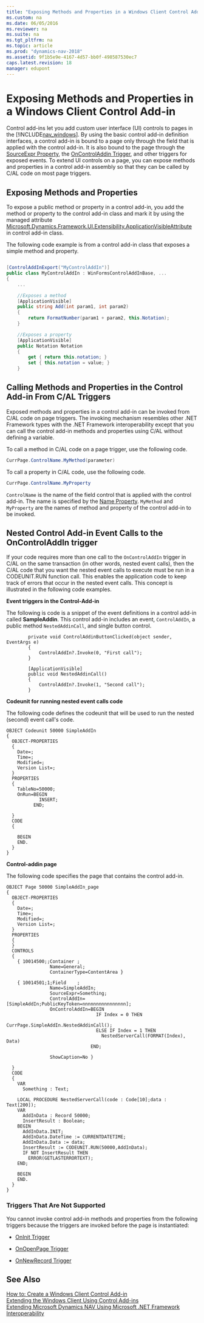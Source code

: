 ```yaml
---
title: "Exposing Methods and Properties in a Windows Client Control Add-in"
ms.custom: na
ms.date: 06/05/2016
ms.reviewer: na
ms.suite: na
ms.tgt_pltfrm: na
ms.topic: article
ms.prod: "dynamics-nav-2018"
ms.assetid: 9f1b5e9e-4167-4d57-bb0f-498587530ec7
caps.latest.revision: 18
manager: edupont
---
```

# Exposing Methods and Properties in a Windows Client Control Add-in
Control add-ins let you add custom user interface \(UI\) controls to pages in the [!INCLUDE[nav_windows](includes/nav_windows_md.md)]. By using the basic control add-in definition interfaces, a control add-in is bound to a page only through the field that is applied with the control add-in. It is also bound to the page through the [SourceExpr Property](SourceExpr-Property.md), the [OnControlAddin Trigger](OnControlAddin-Trigger.md), and other triggers for exposed events. To extend UI controls on a page, you can expose methods and properties in a control add-in assembly so that they can be called by C/AL code on most page triggers.  

## Exposing Methods and Properties  
 To expose a public method or property in a control add-in, you add the method or property to the control add-in class and mark it by using the managed attribute [Microsoft.Dynamics.Framework.UI.Extensibility.ApplicationVisibleAttribute](/search/?search=Microsoft.Dynamics.Framework.UI.Extensibility.ApplicationVisibleAttribute&dataSource=previousVersions) in control add-in class.  

 The following code example is from a control add-in class that exposes a simple method and property.  

```c#  

[ControlAddInExport("MyControlAddIn")]  
public class MyControlAddIn : WinFormsControlAddInBase, ...  
{  
    ...  

    //Exposes a method  
    [ApplicationVisible]  
    public string Add(int param1, int param2)  
    {  
        return FormatNumber(param1 + param2, this.Notation);  
    }  

    //Exposes a property  
    [ApplicationVisible]  
    public Notation Notation  
    {  
        get { return this.notation; }  
        set { this.notation = value; }  
    }  

```  

## Calling Methods and Properties in the Control Add-in From C/AL Triggers  
 Exposed methods and properties in a control add-in can be invoked from C/AL code on page triggers. The invoking mechanism resembles other .NET Framework types with the .NET Framework interoperability except that you can call the control add-in methods and properties using C/AL without defining a variable.  

 To call a method in C/AL code on a page trigger, use the following code.  

```c#  
CurrPage.ControlName.MyMethod(parameter)  
```  

 To call a property in C/AL code, use the following code.  

```c#  
CurrPage.ControlName.MyProperty  
```  

 `ControlName` is the name of the field control that is applied with the control add-in. The name is specified by the [Name Property](Name-Property.md). `MyMethod` and `MyProperty` are the names of method and property of the control add-in to be invoked.  


## Nested Control Add-in Event Calls to the OnControlAddIn trigger 
If your code requires more than one call to the `OnControlAddIn` trigger in C/AL on the same transaction (in other words, nested event calls), then the C/AL code that you want the nested event calls to execute must be run in a CODEUNIT.RUN function call. This enables the application code to keep track of errors that occur in the nested event calls. This concept is illustrated in the following code examples. 

**Event triggers in the Control-Add-in**

The following is code is a snippet of the event definitions in a control add-in called **SampleAddin**. This control add-in includes an event, `ControlAddIn`, a public method `NestedAddinCall`, and single button control.

```
        private void ControlAddinButtonClicked(object sender, EventArgs e)
        {
            ControlAddIn?.Invoke(0, "First call");
        }

        [ApplicationVisible]
        public void NestedAddinCall()
        {
            ControlAddIn?.Invoke(1, "Second call");
        }
```

**Codeunit for running nested event calls code** 

The following code defines the codeunit that will be used to run the nested (second) event call's code. 

```
OBJECT Codeunit 50000 SimpleAddIn
{
  OBJECT-PROPERTIES
  {
    Date=;
    Time=;
    Modified=;
    Version List=;
  }
  PROPERTIES
  {
    TableNo=50000;
    OnRun=BEGIN
            INSERT;
          END;

  }
  CODE
  {

    BEGIN
    END.
  }
}
```

**Control-addin page**

The following code specifies the page that contains the control add-in.

```
OBJECT Page 50000 SimpleAddIn_page
{
  OBJECT-PROPERTIES
  {
    Date=;
    Time=;
    Modified=;
    Version List=;
  }
  PROPERTIES
  {
  }
  CONTROLS
  {
    { 10014500;;Container ;
                Name=General;
                ContainerType=ContentArea }

    { 10014501;1;Field    ;
                Name=SimpleAddIn;
                SourceExpr=Something;
                ControlAddIn=[SimpleAddIn;PublicKeyToken=nnnnnnnnnnnnnnnn];
                OnControlAddIn=BEGIN
                                 IF Index = 0 THEN
                                   CurrPage.SimpleAddIn.NestedAddinCall();
                                 ELSE IF Index = 1 THEN
                                   NestedServerCall(FORMAT(Index), Data)  
                               END;

                ShowCaption=No }

  }
  CODE
  {
    VAR
      Something : Text;

    LOCAL PROCEDURE NestedServerCall(code : Code[10];data : Text[200]);
    VAR
      AddInData : Record 50000;
      InsertResult : Boolean;
    BEGIN
      AddInData.INIT;
      AddInData.DateTime := CURRENTDATETIME;
      AddInData.Data := data;
      InsertResult := CODEUNIT.RUN(50000,AddInData);
      IF NOT InsertResult THEN
        ERROR(GETLASTERRORTEXT);
    END;

    BEGIN
    END.
  }
}
```

### Triggers That Are Not Supported  
 You cannot invoke control add-in methods and properties from the following triggers because the triggers are invoked before the page is instantiated:  

-   [OnInit Trigger](OnInit-Trigger.md)  

-   [OnOpenPage Trigger](OnOpenPage-Trigger.md)  

-   [OnNewRecord Trigger](OnNewRecord-Trigger.md)  

## See Also  
 [How to: Create a Windows Client Control Add-in](How-to--Create-a-Windows-Client-Control-Add-in.md)   
 [Extending the Windows Client Using Control Add-ins](Extending-the-Windows-Client-Using-Control-Add-ins.md)   
 [Extending Microsoft Dynamics NAV Using Microsoft .NET Framework Interoperability](Extending-Microsoft-Dynamics-NAV-Using-Microsoft-.NET-Framework-Interoperability.md)
